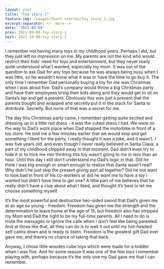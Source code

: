 ```yaml
---
layout: post
title: "Toy story 1"
feature-img: /images/Short stories/toy_story_1.jpg
excerpt-separator: <!--more-->
date: '2021-08-09'
prev: 2021-09-08-toy-story-1
next: 2021-10-08-toy-story-2
---
```

I remember not having many toys in my childhood years. Perhaps I did, but they just left no impression on me. My parents are not the kind who would restrict their kids’ need for toys and entertainment, but they never really quite understood what I wanted, especially my mom. It was out of the question to ask Dad for any toys because he was always being busy when I was little, so he wouldn’t know what it was or have the time to go buy it. The only time I remember Dad personally buying a toy for me was Christmas when I was about five. Dad’s company would throw a big Christmas party and have their employees bring their kids along and they would get to sit on Santa’s lap and get a present. Obviously this was just a present that the parents bought and wrapped and secretly put it in the stack for Santa to distribute. Secretly. But none of that was a secret for me.  

The day this Christmas party came, I remember getting quite excited and dressing up in a little red dress - it was the cutest dress I had. We were on the way to Dad’s work place when Dad stopped the motorbike in front of a toy store. He told me a few minutes earlier that we would stop and get something I liked for the party. I really thought it was a joke, and it wasn’t. I was five years old, and even though I never really believed in Santa Claus, a part of my childhood chipped away in that moment. Dad didn’t even try to hide it or to trick me into thinking this toy wasn’t going to me in less than an hour. Until this day I still don’t understand my Dad’s logic in that. Did he think I was big enough or smart enough to realize that Santa wasn’t real? Why didn’t he just skip the present giving part all together? Did he not want to look bad in front of his co-workers or did he want me to have a toy I wanted but didn’t have time to get one? A little part of me believes that he really didn’t have a clue about what I liked, and thought it’s best to let me choose something myself.  

It’s the most powerful and destructive two-sided sword that Dad’s given me at an age so young - freedom. Freedom has given me the strength and the determination to leave home at the age of 15, but freedom also has stripped my Mom and Dad the right to be my full-time parents. All I need to do is mute the messages or ignore the calls when I don’t feel like being parented. And at times like that, all they can do is to wait it out until my hot-headed self calms down and is ready to listen. Freedom is the greatest gift Dad ever gave me, and there’s no chance of taking that back.    

Anyway, I chose little wooden cube toys which were made for a toddler when I was five. And for some reason it was one of the few toys I remember playing with, perhaps because it’s the only one my Dad gave me that I can remember.
